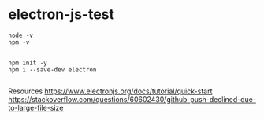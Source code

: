 # electron-js-test

```
node -v
npm -v


npm init -y
npm i --save-dev electron


```


Resources
https://www.electronjs.org/docs/tutorial/quick-start
https://stackoverflow.com/questions/60602430/github-push-declined-due-to-large-file-size